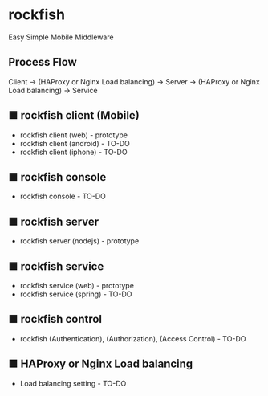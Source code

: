 # rockfish

   Easy Simple Mobile Middleware

## Process Flow
   Client -> (HAProxy or Nginx Load balancing) ->
   Server -> (HAProxy or Nginx Load balancing) ->
   Service

## ■ rockfish client (Mobile)
   * rockfish client (web) - prototype
   * rockfish client (android) - TO-DO
   * rockfish client (iphone) - TO-DO
   
## ■ rockfish console
   * rockfish console - TO-DO

## ■ rockfish server
   * rockfish server (nodejs) - prototype
   
## ■ rockfish service
   * rockfish service (web) - prototype
   * rockfish service (spring) - TO-DO

## ■ rockfish control
   * rockfish (Authentication), (Authorization), (Access Control) - TO-DO

## ■ HAProxy or Nginx Load balancing 
   * Load balancing setting - TO-DO 
